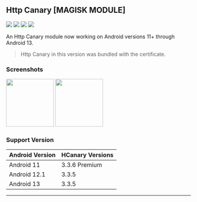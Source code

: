 ## Http Canary [MAGISK MODULE]

![](https://img.shields.io/github/downloads/whyakari/HttpCanary-Magisk/total)
![](https://img.shields.io/github/issues/whyakari/HttpCanary-Magisk)
![](https://img.shields.io/github/v/tag/whyakari/HttpCanary-Magisk)
![](https://img.shields.io/github/v/release/whyakari/HttpCanary-Magisk?include_prereleases)

An Http Canary module now working on Android versions 11+ through Android 13.
> Http Canary in this version was bundled with the certificate.

### Screenshots
<p float="left">
    <img src="https://user-images.githubusercontent.com/58480908/201299261-ea83036d-92f8-4ee7-b45b-33a09c0c0f17.png" width=130/>
    <img src="https://user-images.githubusercontent.com/58480908/201299459-9b258447-05e1-47e3-8787-804b88f2f089.png" width=130/>
</p>

### Support Version
|Android Version | HCanary Versions|
|-|-|
Android 11|3.3.6 Premium
Android 12.1|3.3.5
Android 13|3.3.5
---
